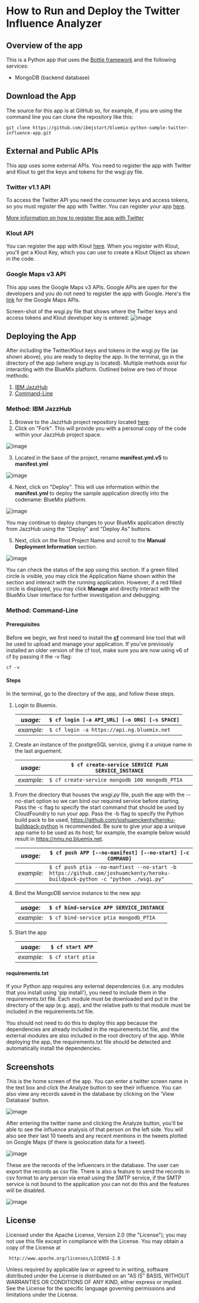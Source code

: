 # How to Run and Deploy the Twitter Influence Analyzer #

## Overview of the app ##

This is a Python app that uses the [Bottle framework](http://bottlepy.org/docs/dev/) and the following services:

-   MongoDB (backend database)
		
## Download the App ##

The source for this app is at GitHub so, for example, if you are using the command line you can clone the repository like this:

	git clone https://github.com/ibmjstart/bluemix-python-sample-twitter-influence-app.git
		
## External and Public APIs ##

This app uses some external APIs. You need to register the app with Twitter and Klout to get the keys and tokens for the wsgi.py file.

### Twitter v1.1 API ###

To access the Twitter API you need the consumer keys and access tokens, so you must register the app with Twitter. You can register your app [here](https://dev.twitter.com/).

[More information on how to register the app with Twitter](registerTwitter.md)

### Klout API ###

You can register the app with Klout [here](http://developer.klout.com/member/). When you register with Klout, you'll get a Klout Key, which you can use to create a Klout Object as shown in the code.

### Google Maps v3 API ###

This app uses the Google Maps v3 APIs. Google APIs are open for the developers and you do not need to register the app with Google. Here's the [link](https://developers.google.com/maps/documentation/javascript/tutorial) for the Google Maps APIs.

Screen-shot of the wsgi.py file that shows where the Twitter keys and access tokens and Klout developer key is entered: 
![image](images/config.png)

## Deploying the App ##

After including the Twitter/Klout keys and tokens in the wsgi.py file (as shown above), you are ready to deploy the app. In the
terminal, go in the directory of the app (where wsgi.py is located). Multiple methods exist for interacting with the BlueMix platform. Outlined below are two of those methods:

1. [IBM JazzHub](#method-ibm-jazzhub)
2. [Command-Line](#method-command-line) 

### Method: IBM JazzHub ###
1. Browse to the JazzHub project repository located [here](http://example.com).  
2. Click on "Fork".  This will provide you with a personal copy of the code within your JazzHub project space.

  ![image](images/forkProject.png)

3. Located in the base of the project, rename **manifest.yml.v5** to **manifest.yml**

  ![image](images/RenameManifest.png)

4. Next, click on "Deploy".  This will use information within the **manifest.yml** to deploy the sample application directly into the codename: BlueMix platform.

  ![image](images/Deploy.png)

  You may continue to deploy changes to your BlueMix application directly from JazzHub using the "Deploy" and "Deploy As" buttons.

5. Next, click on the Root Project Name and scroll to the **Manual Deployment Information** section.

  ![image](images/Manage.png)

  You can check the status of the app using this section. If a green filled circle is visible, you may click the Application Name shown within the section and interact with the running application.  However, if a red filled circle is displayed, you may click **Manage** and directly interact with the BlueMix User interface for further investigation and debugging. 

### Method: Command-Line ###
#### Prerequisites ####

Before we begin, we first need to install the [**cf**](https://github.com/cloudfoundry/cli/releases) command line tool that will be used to upload and manage your application. If you've previously installed an older version of the cf tool, make sure you are now using v6 of cf by passing it the -v flag:

    cf -v

#### Steps ####
In the terminal, go to the directory of the app, and follow these steps.

1. Login to Bluemix.

   | *usage:*   | `$ cf login [-a API_URL] [-o ORG] [-s SPACE]`|
   |------------|----------------------------------------------|
   | *example:* | `$ cf login -a https://api.ng.bluemix.net`   |

2. Create an instance of the postgreSQL service, giving it a unique name in the last arguement.

   | *usage:*   | `$ cf create-service SERVICE PLAN SERVICE_INSTANCE`|
   |------------|----------------------------------------------------|
   | *example:* | `$ cf create-service mongodb 100 mongodb_PTIA`          |

3. From the directory that houses the *wsgi.py* file, push the app with the --no-start option so we can bind our required service before starting.  Pass the -c flag to specify the start command that should be used by CloudFoundry to run your app.  Pass the -b flag to specify the Python build pack to be used, https://github.com/joshuamckenty/heroku-buildpack-python is recommended. Be sure to give your app a unique app name to be used as its host; for example, the example below would result in https://nmu.ng.bluemix.net.

   | *usage:*   | `$ cf push APP [--no-manifest] [--no-start] [-c COMMAND]`                |
   |------------|--------------------------------------------------------------------------|
   | *example:* | `$ cf push ptia --no-manfiest --no-start -b https://github.com/joshuamckenty/heroku-buildpack-python -c "python ./wsgi.py"`|

4. Bind the MongoDB service instance to the new app

   | *usage:*   | `$ cf bind-service APP SERVICE_INSTANCE`|
   |------------|-----------------------------------------|
   | *example:* | `$ cf bind-service ptia mongodb_PTIA`       |

5. Start the app

   | *usage:*   | `$ cf start APP`                 |
   |------------|----------------------------------|
   | *example:* | `$ cf start ptia`                 |



#### requirements.txt ####

If your Python app requires any external dependencies (i.e. any modules that you install using 'pip install'), you need to include them in the requirements.txt file. Each module must be downloaded and put in the directory of the app (e.g. app), and the relative path to that module must be included in the requirements.txt file.

You should not need to do this to deploy this app because the dependencies are already included in the requirements.txt file, and the external modules are also included in the root directory of the app. While deploying the app, the requirements.txt file should be detected and automatically install the dependencies.

## Screenshots ##

This is the home screen of the app. You can enter a twitter screen name in the text box and click the Analyze button to see their influence. You can also view any records saved in the database by clicking on the 'View Database' button.
    
![image](images/home.png)

After entering the twitter name and clicking the Analyze button, you'll be able to see the influence analysis of that person on the left side. You will also see their last 10 tweets and any recent mentions in the tweets plotted on Google Maps (if there is geolocation data for a tweet).
    
![image](images/results.png)

These are the records of the Influencers in the database. The user can export the records as csv file. There is also a feature to send the records in csv format to any person via email using the SMTP service, if the SMTP service is not bound to the application you can not do this and the features will be disabled. 
    
![image](images/saved_records.png)

## License ##
Licensed under the Apache License, Version 2.0 (the "License"); you may not use this file except in compliance with the License. You may obtain a copy of the License at

     http://www.apache.org/licenses/LICENSE-2.0

Unless required by applicable law or agreed to in writing, software distributed under the License is distributed on an "AS IS" BASIS, WITHOUT WARRANTIES OR CONDITIONS OF ANY KIND, either express or implied. See the License for the specific language governing permissions and limitations under the License.
